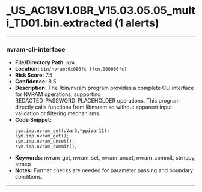# _US_AC18V1.0BR_V15.03.05.05_multi_TD01.bin.extracted (1 alerts)

---

### nvram-cli-interface

- **File/Directory Path:** `N/A`
- **Location:** `bin/nvram:0x086fc (fcn.000086fc)`
- **Risk Score:** 7.5
- **Confidence:** 8.5
- **Description:** The /bin/nvram program provides a complete CLI interface for NVRAM operations, supporting REDACTED_PASSWORD_PLACEHOLDER operations. This program directly calls functions from libnvram.so without apparent input validation or filtering mechanisms.
- **Code Snippet:**
  ```
  sym.imp.nvram_set(uVar3,*ppiVar11);
  sym.imp.nvram_get();
  sym.imp.nvram_unset();
  sym.imp.nvram_commit();
  ```
- **Keywords:** nvram_get, nvram_set, nvram_unset, nvram_commit, strncpy, strsep
- **Notes:** Further checks are needed for parameter passing and boundary conditions.

---

